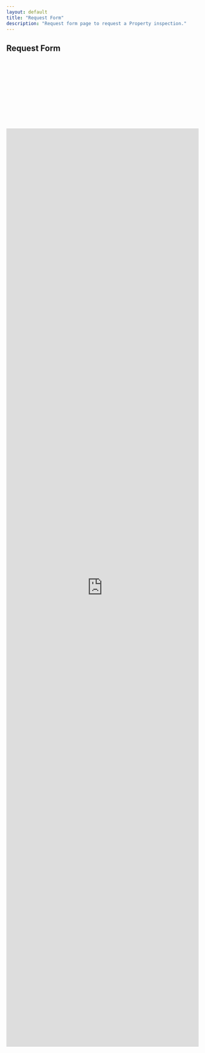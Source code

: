 ```yaml
---
layout: default
title: "Request Form"
description: "Request form page to request a Property inspection."
---
```


<!--::breadcrumb part start::-->
<section class="breadcrumb blog_bg">
    <div class="container">
        <div class="row">
        <div class="col-lg-12">
            <div class="breadcrumb_iner">
                <div class="breadcrumb_iner_item">
                    <h2>Request Form</h2>
                </div>
            </div>
        </div>
        </div>
    </div>
</section>
<!--::breadcrumb part start::-->
<iframe src='https://www.spectora.com/inspection-request/quality-home-inspection?iframe=1' style='border:0;height:2400px;width:100%;margin-top:180px;'></iframe>